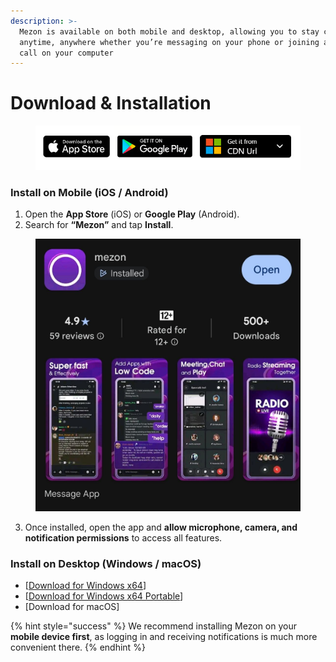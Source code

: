```yaml
---
description: >-
  Mezon is available on both mobile and desktop, allowing you to stay connected
  anytime, anywhere whether you’re messaging on your phone or joining a voice
  call on your computer
---
```


# Download & Installation

<figure><img src="../.gitbook/assets/image (130).png" alt=""><figcaption></figcaption></figure>

### **Install on Mobile (iOS / Android)**

1. Open the **App Store** (iOS) or **Google Play** (Android).
2. Search for **“Mezon”** and tap **Install**.

<figure><img src="../.gitbook/assets/image (131).png" alt=""><figcaption></figcaption></figure>

3. Once installed, open the app and **allow microphone, camera, and notification permissions** to access all features.

### **Install on Desktop (Windows / macOS)**

* \[[Download for Windows x64](https://cdn.mezon.ai/release/mezon-1.4.40-win-x64.exe)]
* \[[Download for Windows x64 Portable](https://app.gitbook.com/u/5hbm12F5PPaicTVNxajXSEJ6mcg1)]
* \[Download for macOS]

{% hint style="success" %}
We recommend installing Mezon on your **mobile device first**, as logging in and receiving notifications is much more convenient there.
{% endhint %}
